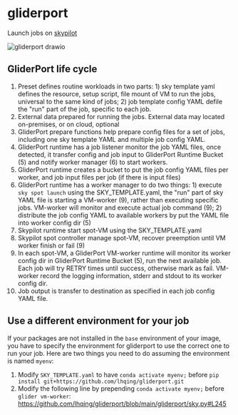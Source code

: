 # gliderport

Launch jobs on [skypilot](https://skypilot.readthedocs.io/en/latest/)

![gliderport drawio](https://user-images.githubusercontent.com/29302823/192675631-7b290bb4-fc52-419f-8860-830038e8be11.png)

## GliderPort life cycle
1. Preset defines routine workloads in two parts: 1) sky template yaml defines the resource, setup script, file mount of VM to run the jobs, universal to the same kind of jobs; 2) job template config YAML defile the "run" part of the job, specific to each job. 
2. External data prepared for running the jobs. External data may located on-premises, or on cloud, optional
3. GliderPort prepare functions help prepare config files for a set of jobs, including one sky template YAML and multiple job config YAML.
4. GliderPort runtime has a job listener monitor the job YAML files, once detected, it transfer config and job input to GliderPort Runtime Bucket (5) and notify worker manager (6) to start workers.
5. GliderPort runtime creates a bucket to put the job config YAML files per worker, and job input files per job (if there is input files)
6. GliderPort runtime has a worker manager to do two things: 1) execute `sky spot launch` using the SKY_TEMPLATE.yaml, the "run" part of sky YAML file is starting a VM-worker (9), rather than executing specific jobs. VM-worker will monitor and execute actual job command (9); 2) distribute the job config YAML to available workers by put the YAML file into worker config dir (5)
7. Skypilot runtime start spot-VM using the SKY_TEMPLATE.yaml
8. Skypilot spot controller manage spot-VM, recover preemption until VM worker finish or fail (9)
9. In each spot-VM, a GliderPort VM-worker runtime will monitor its worker config dir in GliderPort Runtime Bucket (5), run the next available job. Each job will try RETRY times until success, otherwise mark as fail. VM-worker record the logging information, stderr and stdout to its worker config dir.
10. Job output is transfer to destination as specified in each job config YAML file.
 
## Use a different environment for your job

If your packages are not installed in the `base` environment of your image, you have to specify the environment for gliderport to use the correct one to run your job.
Here are two things you need to do assuming the environment is named `myenv`:
1. Modify `SKY_TEMPLATE.yaml` to have `conda activate myenv;` before `pip install git+https://github.com/lhqing/gliderport.git`
2. Modify the following line by prepending `conda activate myenv;` before `glider vm-worker`: https://github.com/lhqing/gliderport/blob/main/gliderport/sky.py#L245
